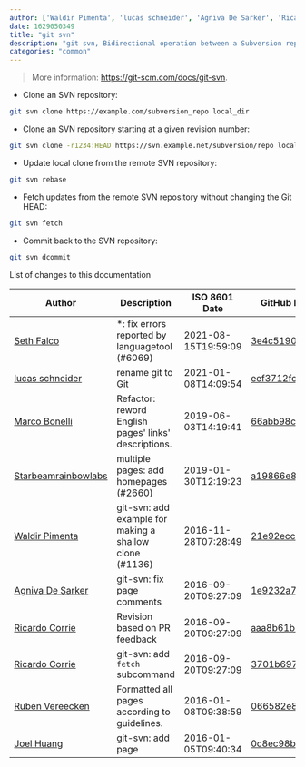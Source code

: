 ```yaml
---
author: ['Waldir Pimenta', 'lucas schneider', 'Agniva De Sarker', 'Ricardo Corrie', 'Starbeamrainbowlabs', 'Marco Bonelli', 'Joel Huang', 'Seth Falco', 'Ruben Vereecken']
date: 1629050349
title: "git svn"
description: "git svn, Bidirectional operation between a Subversion repository and Git."
categories: "common"
---
```

> More information: <https://git-scm.com/docs/git-svn>.

- Clone an SVN repository:

```bash
git svn clone https://example.com/subversion_repo local_dir
```

- Clone an SVN repository starting at a given revision number:

```bash
git svn clone -r1234:HEAD https://svn.example.net/subversion/repo local_dir
```

- Update local clone from the remote SVN repository:

```bash
git svn rebase
```

- Fetch updates from the remote SVN repository without changing the Git HEAD:

```bash
git svn fetch
```

- Commit back to the SVN repository:

```bash
git svn dcommit
```
List of changes to this documentation


Author | Description | ISO 8601 Date | GitHub link
------|-----|-----|-----
[Seth Falco](mailto:seth@falco.fun) | *: fix errors reported by languagetool (#6069) | 2021-08-15T19:59:09 | [3e4c519004a4](https://github.com/tldr-pages/tldr/commit/3e4c519004a471c861cdc609fd7239ee3355671c)
[lucas schneider](mailto:casdpa@gmail.com) | rename git to Git | 2021-01-08T14:09:54 | [eef3712fc3a6](https://github.com/tldr-pages/tldr/commit/eef3712fc3a6a3774384b2e4ed934583c8349d75)
[Marco Bonelli](mailto:marco@mebeim.net) | Refactor: reword English pages' links' descriptions. | 2019-06-03T14:19:41 | [66abb98ce935](https://github.com/tldr-pages/tldr/commit/66abb98ce935c0f4516bf30c4d6da72180d5a3ab)
[Starbeamrainbowlabs](mailto:sbrl@starbeamrainbowlabs.com) | multiple pages: add homepages (#2660) | 2019-01-30T12:19:23 | [a19866e88add](https://github.com/tldr-pages/tldr/commit/a19866e88addb239484637579b17e7c6ea9b53aa)
[Waldir Pimenta](mailto:waldyrious@gmail.com) | git-svn: add example for making a shallow clone (#1136) | 2016-11-28T07:28:49 | [21e92ecc78fd](https://github.com/tldr-pages/tldr/commit/21e92ecc78fd486d3fb31882bbe49a915da55766)
[Agniva De Sarker](mailto:agnivade@yahoo.co.in) | git-svn: fix page comments | 2016-09-20T09:27:09 | [1e9232a77dc8](https://github.com/tldr-pages/tldr/commit/1e9232a77dc80c6e1d7d7493fb904753017f92b8)
[Ricardo Corrie](mailto:rc@rcorrie.com) | Revision based on PR feedback | 2016-09-20T09:27:09 | [aaa8b61bd654](https://github.com/tldr-pages/tldr/commit/aaa8b61bd654e2a1726186d18ce09a202f08abef)
[Ricardo Corrie](mailto:rc@rcorrie.com) | git-svn: add `fetch` subcommand | 2016-09-20T09:27:09 | [3701b6973ffd](https://github.com/tldr-pages/tldr/commit/3701b6973ffd2f9935e7543106c49f0f5d8e92dc)
[Ruben Vereecken](mailto:rubenvereecken@gmail.com) | Formatted all pages according to guidelines. | 2016-01-08T09:38:59 | [066582e8eab5](https://github.com/tldr-pages/tldr/commit/066582e8eab57bce9861cc8d379e158d61f1cc95)
[Joel Huang](mailto:joelhy@gmail.com) | git-svn: add page | 2016-01-05T09:40:34 | [0c8ec98b7562](https://github.com/tldr-pages/tldr/commit/0c8ec98b756201e3475c63ceaeafb8b58abf6e6e)

